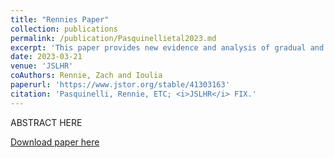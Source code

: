 ```yaml
---
title: "Rennies Paper"
collection: publications
permalink: /publication/Pasquinellietal2023.md
excerpt: 'This paper provides new evidence and analysis of gradual and U-shaped phonological learning. FIX/ADD'
date: 2023-03-21
venue: 'JSLHR'
coAuthors: Rennie, Zach and Ioulia
paperurl: 'https://www.jstor.org/stable/41303163'
citation: 'Pasquinelli, Rennie, ETC; <i>JSLHR</i> FIX.'
---
```

<div class="amtText" markdown="1">
ABSTRACT HERE 

[Download paper here](https://www.jstor.org/stable/41303163)
</div>
